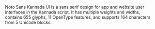 Noto Sans Kannada UI is a sans serif design for app and website user interfaces in the Kannada script. It has multiple weights and widths, contains 655 glyphs, 11 OpenType features, and supports 164 characters from 5 Unicode blocks.